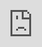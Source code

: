 ```yaml
---
layout: post
author: thomas
title: An introduction to the Hyperlambda Task Scheduler
og_image: "https://raw.githubusercontent.com/polterguy/polterguy.github.io/master/images/scheduling-task.jpg"
description: Magic's Hyperlambda Task Scheduler allows you to dynamically create Hyperlambda tasks and schedule your Hyperlambda for future execution.
---
```


One of my favourite features with Magic is how easy it is to create and administrate scheduled tasks in the system.
Create a new task, add some Hyperlambda to it, and schedule it to execute at whatever interval you need for it
to execute. Below is a screenshot of Magic's task scheduler to give you an idea.

![Scheduling your task](https://raw.githubusercontent.com/polterguy/polterguy.github.io/master/images/scheduling-task.jpg)

The simplest task you can possibly create is probably something resembling the following.

```
/*
 * Task Hyperlambda.
 */
log.info:Your task was executed
```

If you use Magic's task scheduler to create a new task, give your task a name, paste in the above Hyperlambda
into your code editor, for then to schedule the task to execute every 5 seconds as illustrated in the above
screenshot - You will see log entries being created every 5 seconds. Make sure you click the _"Repeating"_
checkbox before you apply your repetition pattern of `5.seconds`.

The idea of Magic's task scheduler of course is that as developers we often have tasks that needs to be
executed periodically for some reasons. This might include syndicating some other data source, massaging
its result, creating aggregated results, and storing the result locally in our own database for some reasons.
This exact use case is easily achieved using the HTTP slots in Magic, such as illustrated below.

```
http.get:"https://docs.aista.com"
```

If you execute the above Hyperlambda in your _"Evaluator"_ menu item, you'll see how Magic retrieves
the HTML for our documentation landing page. A more relevant use case of course would probably imply
invoking some API returning JSON of some sort, for then to massage the JSON, and put it into some
temporary storage of some sort - But that's an exercise for later.

## Performance

Magic's task scheduler allows you to create literally thousands of such scheduled tasks due to how
it schedules your tasks for execution. This makes it almost impossible for you to create tasks that
exhausts your server. The Hyperlambda below for instance creates 5,000 tasks for you, and schedules
your tasks to execute every 120 seconds. Not only is Magic able to create 5,000 tasks and persist
these into your database without choking in some few seconds, it is also able to schedule and execute
all 5,000 tasks without making your server beg for mercy due to being exhausted of resources.

```
/*
 * Creating 5,000 scheduled tasks and executing all tasks every 2 minutes.
 */
.no:int:1
while
   lt
      get-value:x:@.no
      .:int:5000
   .lambda

      // Making sure we get a unique name for our task.
      guid.new
      convert:x:-
         type:string

      // Creating our task.
      tasks.create:x:@convert
         repeats:120.seconds
         .lambda

            // Task's Hyperlambda
            log.info:Scheduled task executed

      // Incrementing while loop counter.
      math.increment:x:@.no
```

If you execute the above Hyperlambda and wait for a couple of minutes, you'll see your log starting to fill
up with log entries. Below is a screenshot.

![Log showing 5,000 tasks executing](https://raw.githubusercontent.com/polterguy/polterguy.github.io/master/images/blogs/thousands-of-tasks.jpg)

Notice, even though Magic can easily execute 5,000 background tasks in parallel, you might want to delete
your tasks now, by executing the following Hyperlambda. If you don't delete your tasks now, your development
machine will inevitably run out of hard disc space after a while due to your log database filling up your
computer's hard disc. Execute the following Hyperlambda in your _"Evaluator"_ component to delete all your tasks.

```
// Listing all 5,000 tasks.
tasks.list
   limit:5000

// Looping through all tasks and deleting them.
for-each:x:-/*/*/id
   tasks.delete:x:@.dp/#
```

## Business process workflows

As you've probably realised by now, due to that tasks can be automatically created, persisted, and executed,
your Hyperlambda tasks lends themselves to what is often referred to as _"Business Process Workflows"_,
implying long transactions, and dynamically persisted _"function invocations"_. An example might
be a registration form where once the user registers, you want some task to execute as he or she is
verifying their email address, such as enabling his or her account, etc. During the registration
process you can easily dynamically create and persist the task that enables the account, but wait
until the user actually confirms his or her email address before you execute your task. Above of course
is an example of how to dynamically create tasks, but dynamically executing tasks is just
as easy by using the **[tasks.execute]** slot that allows you to execute a specific task by
name. If you want to read more about this you can read the [following article](/tutorials/task-scheduler/)
that describes the idea in some more details. You might also benefit from reading
the [reference documentation](/documentation/magic.lambda.scheduler/) for Magic's task scheduler.

## Internals

Magic actually stores your tasks into your MySQL/PostgreSQL/SQL Server database. This is possible because
Hyperlambda is fundamentally plain text, allowing you to persist Hyperlambda into anything capable of
handling text. If you open up your SQL dashboard item and execute the following SQL you can
actually see how your task is persisted. Make sure you select the `magic` database before executing the
following SQL.

```sql
select * from tasks
```

Below is a screenshot showing one task, and its associated Hyperlambda.

![How tasks are persisted](https://raw.githubusercontent.com/polterguy/polterguy.github.io/master/images/blogs/sql-task.jpg)

This implies among other things that if your server drops or is restarted for some reasons, both your
tasks and schedules will automatically reload and come back up again as you start your server again.
In the video below you can see me demonstrate the task scheduler.

<div class="video">
<iframe width="560" height="315" style="position:absolute; top:0; left:0; width:100%; height:100%;" src="https://www.youtube.com/embed/60le6DVMmZw" frameborder="0" allow="accelerometer; autoplay; encrypted-media; gyroscope; picture-in-picture" allowfullscreen></iframe>
</div>
